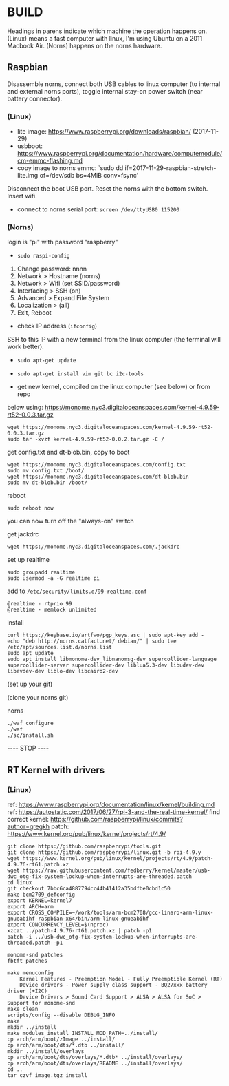 # BUILD

Headings in parens indicate which machine the operation happens on. (Linux) means a fast computer with linux, I'm using Ubuntu on a 2011 Macbook Air. (Norns) happens on the norns hardware.

## Raspbian

Disassemble norns, connect both USB cables to linux computer (to internal and external norns ports), toggle internal stay-on power switch (near battery connector).

### (Linux)

* lite image: https://www.raspberrypi.org/downloads/raspbian/ (2017-11-29)
* usbboot: https://www.raspberrypi.org/documentation/hardware/computemodule/cm-emmc-flashing.md
* copy image to norns emmc: `sudo dd if=2017-11-29-raspbian-stretch-lite.img of=/dev/sdb bs=4MiB conv=fsync'

Disconnect the boot USB port. Reset the norns with the bottom switch. Insert wifi.

* connect to norns serial port: `screen /dev/ttyUSB0 115200`

### (Norns)

login is "pi" with password "raspberry"

* `sudo raspi-config`

1. Change password: nnnn
2. Network > Hostname (norns)
3. Network > Wifi (set SSID/password)
4. Interfacing > SSH (on)
5. Advanced > Expand File System
6. Localization > (all)
7. Exit, Reboot

* check IP address (`ifconfig`)

SSH to this IP with a new terminal from the linux computer (the terminal will work better).

* `sudo apt-get update`
* `sudo apt-get install vim git bc i2c-tools`

* get new kernel, compiled on the linux computer (see below) or from repo

below using: https://monome.nyc3.digitaloceanspaces.com/kernel-4.9.59-rt52-0.0.3.tar.gz

```
wget https://monome.nyc3.digitaloceanspaces.com/kernel-4.9.59-rt52-0.0.3.tar.gz
sudo tar -xvzf kernel-4.9.59-rt52-0.0.2.tar.gz -C /
```

get config.txt and dt-blob.bin, copy to boot

```
wget https://monome.nyc3.digitaloceanspaces.com/config.txt
sudo mv config.txt /boot/
wget https://monome.nyc3.digitaloceanspaces.com/dt-blob.bin
sudo mv dt-blob.bin /boot/
```

reboot

`sudo reboot now`


you can now turn off the "always-on" switch


get jackdrc

```
wget https://monome.nyc3.digitaloceanspaces.com/.jackdrc
```

set up realtime

```
sudo groupadd realtime
sudo usermod -a -G realtime pi
```

add to `/etc/security/limits.d/99-realtime.conf`

```
@realtime - rtprio 99
@realtime - memlock unlimited
```

install
```
curl https://keybase.io/artfwo/pgp_keys.asc | sudo apt-key add -
echo "deb http://norns.catfact.net/ debian/" | sudo tee /etc/apt/sources.list.d/norns.list
sudo apt update
sudo apt install libmonome-dev libnanomsg-dev supercollider-language supercollider-server supercollider-dev liblua5.3-dev libudev-dev libevdev-dev liblo-dev libcairo2-dev
```

(set up your git)

(clone your norns git)

norns
```
./waf configure
./waf
./sc/install.sh
```







---- STOP ----

## RT Kernel with drivers

### (Linux)

ref: https://www.raspberrypi.org/documentation/linux/kernel/building.md
ref: https://autostatic.com/2017/06/27/rpi-3-and-the-real-time-kernel/
find correct kernel: https://github.com/raspberrypi/linux/commits?author=gregkh
patch: https://www.kernel.org/pub/linux/kernel/projects/rt/4.9/

```
git clone https://github.com/raspberrypi/tools.git
git clone https://github.com/raspberrypi/linux.git -b rpi-4.9.y
wget https://www.kernel.org/pub/linux/kernel/projects/rt/4.9/patch-4.9.76-rt61.patch.xz
wget https://raw.githubusercontent.com/fedberry/kernel/master/usb-dwc_otg-fix-system-lockup-when-interrupts-are-threaded.patch
cd linux
git checkout 7bbc6ca4887794cc44b41412a35bdfbe0cbd1c50
make bcm2709_defconfig
export KERNEL=kernel7
export ARCH=arm
export CROSS_COMPILE=~/work/tools/arm-bcm2708/gcc-linaro-arm-linux-gnueabihf-raspbian-x64/bin/arm-linux-gnueabihf-
export CONCURRENCY_LEVEL=$(nproc)
xzcat ../patch-4.9.76-rt61.patch.xz | patch -p1
patch -i ../usb-dwc_otg-fix-system-lockup-when-interrupts-are-threaded.patch -p1

monome-snd patches
fbtft patches

make menuconfig
	Kernel Features - Preemption Model - Fully Preemptible Kernel (RT)
	Device drivers - Power supply class support - BQ27xxx battery driver (+I2C)
	Device Drivers > Sound Card Support > ALSA > ALSA for SoC > Support for monome-snd
make clean
scripts/config --disable DEBUG_INFO
make
mkdir ../install
make modules_install INSTALL_MOD_PATH=../install/
cp arch/arm/boot/zImage ../install/
cp arch/arm/boot/dts/*.dtb ../install/
mkdir ../install/overlays
cp arch/arm/boot/dts/overlays/*.dtb* ../install/overlays/
cp arch/arm/boot/dts/overlays/README ../install/overlays/
cd ..
tar czvf image.tgz install
```
